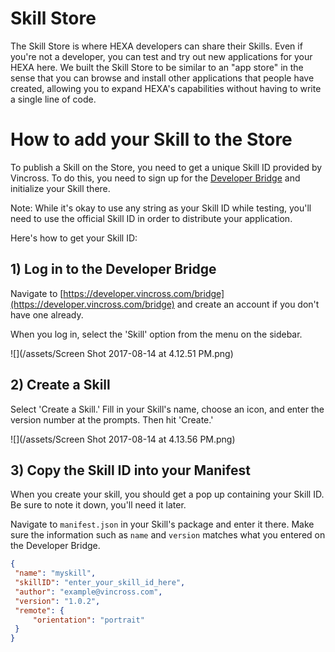 # Skill Store

The Skill Store is where HEXA developers can share their Skills. Even if you're not a developer, you can test and try out new applications for your HEXA here. We built the Skill Store to be similar to an "app store" in the sense that you can browse and install other applications that people have created, allowing you to expand HEXA's capabilities without having to write a single line of code.

# How to add your Skill to the Store

To publish a Skill on the Store, you need to get a unique Skill ID provided by Vincross. To do this, you need to sign up for the [Developer Bridge](https://developer.vincross.com/bridge) and initialize your Skill there.

Note: While it's okay to use any string as your Skill ID while testing, you'll need to use the official Skill ID in order to distribute your application.

Here's how to get your Skill ID:

## 1\) Log in to the Developer Bridge

Navigate to [https://developer.vincross.com/bridge](https://developer.vincross.com/bridge) and create an account if you don't have one already.

When you log in, select the 'Skill' option from the menu on the sidebar.

![](/assets/Screen Shot 2017-08-14 at 4.12.51 PM.png)

## 2\) Create a Skill

Select 'Create a Skill.' Fill in your Skill's name, choose an icon, and enter the version number at the prompts. Then hit 'Create.'

![](/assets/Screen Shot 2017-08-14 at 4.13.56 PM.png)



## 3\) Copy the Skill ID into your Manifest

When you create your skill, you should get a pop up containing your Skill ID. Be sure to note it down, you'll need it later.

Navigate to `manifest.json` in your Skill's package and enter it there. Make sure the information such as `name` and `version` matches what you entered on the Developer Bridge.

```json
{
 "name": "myskill",
 "skillID": "enter_your_skill_id_here",
 "author": "example@vincross.com",
 "version": "1.0.2",
 "remote": {
     "orientation": "portrait"
 }
}
```



